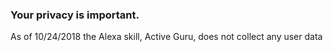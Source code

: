 ### Your privacy is important.

As of 10/24/2018 the Alexa skill, Active Guru, does not collect any user data
